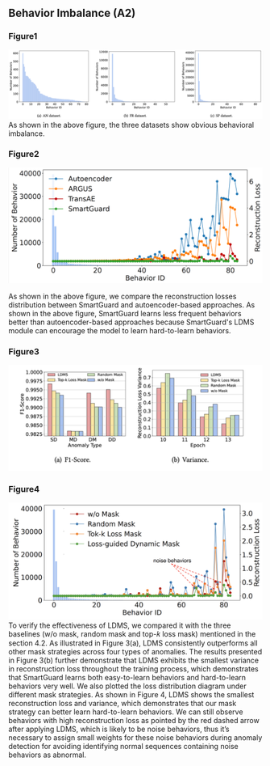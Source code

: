 ## Behavior Imbalance (A2)

### Figure1

![Method](../figures/imbalance.png)
As shown in the above figure, the three datasets show obvious behavioral imbalance.

### Figure2

![Method](../figures/loss_compare.png)

As shown in the above figure, we compare the reconstruction losses distribution between SmartGuard and autoencoder-based approaches. As shown in the above figure, SmartGuard learns less frequent behaviors better than autoencoder-based approaches because SmartGuard's LDMS module can encourage the model to learn hard-to-learn behaviors. 

### Figure3

![Method](../figures/mask1.png)

### Figure4

![Method](../figures/mask_compare.png)
To verify the effectiveness of LDMS, we compared it with the three baselines (w/o mask, random mask and top-𝑘 loss mask) mentioned in the section 4.2. As illustrated in Figure 3(a), LDMS consistently outperforms all other mask strategies across four types of anomalies. The results presented in Figure 3(b) further demonstrate that LDMS exhibits the smallest variance in reconstruction loss throughout the training process, which demonstrates that SmartGuard learns both easy-to-learn behaviors and hard-to-learn behaviors very well. We also plotted the loss distribution diagram under different mask strategies. As shown in Figure 4, LDMS shows the smallest reconstruction loss and variance, which demonstrates that our mask strategy can better learn hard-to-learn behaviors. We can still observe behaviors with high reconstruction loss as pointed by the red dashed arrow after applying LDMS, which is likely to be noise behaviors, thus it’s necessary to assign small weights for these noise behaviors during anomaly detection for avoiding identifying normal sequences containing noise behaviors as abnormal.